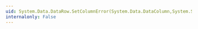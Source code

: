 ```yaml
---
uid: System.Data.DataRow.SetColumnError(System.Data.DataColumn,System.String)
internalonly: False
---
```

